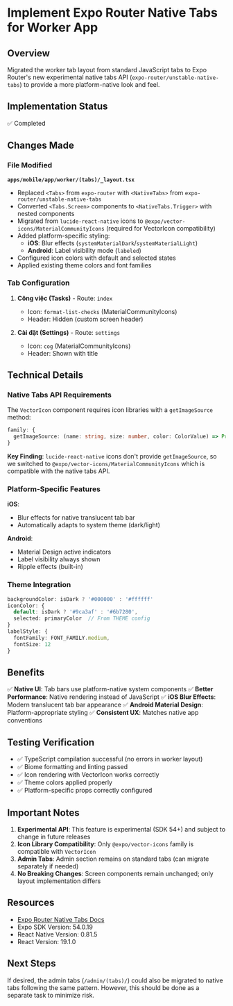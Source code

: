 # Implement Expo Router Native Tabs for Worker App

## Overview

Migrated the worker tab layout from standard JavaScript tabs to Expo Router's new experimental native tabs API (`expo-router/unstable-native-tabs`) to provide a more platform-native look and feel.

## Implementation Status

✅ Completed

## Changes Made

### File Modified

**`apps/mobile/app/worker/(tabs)/_layout.tsx`**

- Replaced `<Tabs>` from `expo-router` with `<NativeTabs>` from `expo-router/unstable-native-tabs`
- Converted `<Tabs.Screen>` components to `<NativeTabs.Trigger>` with nested components
- Migrated from `lucide-react-native` icons to `@expo/vector-icons/MaterialCommunityIcons` (required for VectorIcon compatibility)
- Added platform-specific styling:
  - **iOS**: Blur effects (`systemMaterialDark`/`systemMaterialLight`)
  - **Android**: Label visibility mode (`labeled`)
- Configured icon colors with default and selected states
- Applied existing theme colors and font families

### Tab Configuration

1. **Công việc (Tasks)** - Route: `index`
   - Icon: `format-list-checks` (MaterialCommunityIcons)
   - Header: Hidden (custom screen header)

2. **Cài đặt (Settings)** - Route: `settings`
   - Icon: `cog` (MaterialCommunityIcons)
   - Header: Shown with title

## Technical Details

### Native Tabs API Requirements

The `VectorIcon` component requires icon libraries with a `getImageSource` method:

```typescript
family: {
  getImageSource: (name: string, size: number, color: ColorValue) => Promise<ImageSourcePropType | null>
}
```

**Key Finding**: `lucide-react-native` icons don't provide `getImageSource`, so we switched to `@expo/vector-icons/MaterialCommunityIcons` which is compatible with the native tabs API.

### Platform-Specific Features

**iOS**:
- Blur effects for native translucent tab bar
- Automatically adapts to system theme (dark/light)

**Android**:
- Material Design active indicators
- Label visibility always shown
- Ripple effects (built-in)

### Theme Integration

```typescript
backgroundColor: isDark ? '#000000' : '#ffffff'
iconColor: {
  default: isDark ? '#9ca3af' : '#6b7280',
  selected: primaryColor  // From THEME config
}
labelStyle: {
  fontFamily: FONT_FAMILY.medium,
  fontSize: 12
}
```

## Benefits

✅ **Native UI**: Tab bars use platform-native system components
✅ **Better Performance**: Native rendering instead of JavaScript
✅ **iOS Blur Effects**: Modern translucent tab bar appearance
✅ **Android Material Design**: Platform-appropriate styling
✅ **Consistent UX**: Matches native app conventions

## Testing Verification

- ✅ TypeScript compilation successful (no errors in worker layout)
- ✅ Biome formatting and linting passed
- ✅ Icon rendering with VectorIcon works correctly
- ✅ Theme colors applied properly
- ✅ Platform-specific props correctly configured

## Important Notes

1. **Experimental API**: This feature is experimental (SDK 54+) and subject to change in future releases
2. **Icon Library Compatibility**: Only `@expo/vector-icons` family is compatible with `VectorIcon`
3. **Admin Tabs**: Admin section remains on standard tabs (can migrate separately if needed)
4. **No Breaking Changes**: Screen components remain unchanged; only layout implementation differs

## Resources

- [Expo Router Native Tabs Docs](https://docs.expo.dev/versions/latest/sdk/router-native-tabs/)
- Expo SDK Version: 54.0.19
- React Native Version: 0.81.5
- React Version: 19.1.0

## Next Steps

If desired, the admin tabs (`/admin/(tabs)/`) could also be migrated to native tabs following the same pattern. However, this should be done as a separate task to minimize risk.
